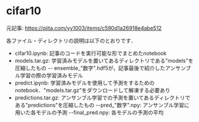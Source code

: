 # cifar10
元記事: https://qiita.com/yy1003/items/c590d1a26918e4abe512

各ファイル・ディレクトリの説明は以下のとおりです．   
- cifar10.ipynb: 記事のコードを実行可能な形でまとめたnotebook
- models.tar.gz: 学習済みモデルを置いてあるディレクトリである"models"を圧縮したもの
-- ensemble_"数字".hdf5が，記事最後で紹介したアンサンブル学習の際の学習済みモデル
- predict.ipynb: 学習済みモデルを使用して予測をするためのnotebook．"models.tar.gz"をダウンロードして解凍する必要あり
- predictions.tar.gz: アンサンブル学習での予測を置いてあるディレクトリである"predictions"を圧縮したもの
--pred_"数字".npy: アンサンブル学習に用いた各モデルの予測
--final_pred.npy: 各モデルの予測の平均
